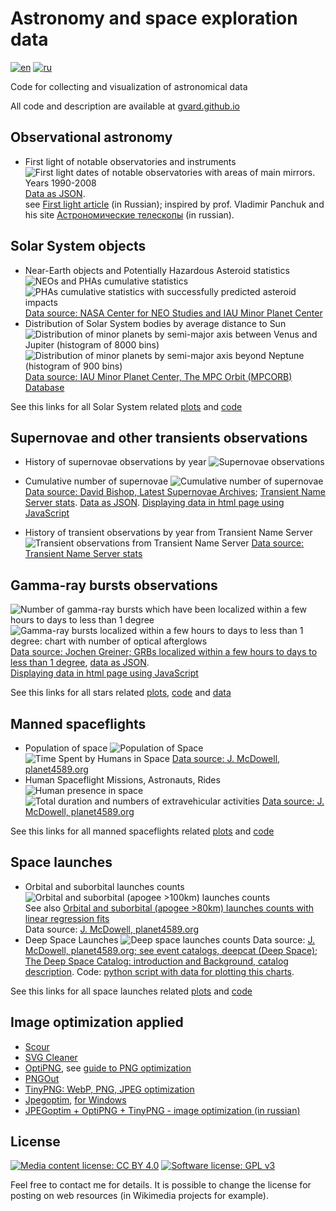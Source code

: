 # Astronomy and space exploration data

[![en](https://img.shields.io/badge/lang-en-red.svg)](README.md)
[![ru](https://img.shields.io/badge/lang-ru-green.svg)](README-ru.md)

Code for collecting and visualization of astronomical data

All code and description are available at [gvard.github.io](https://gvard.github.io/)

## Observational astronomy

* First light of notable observatories and instruments
![First light dates of notable observatories with areas of main mirrors. Years 1990-2008](./plots/observational/first-light-1990-2008.png "First light dates of notable observatories with areas of main mirrors. Years 1990-2008")
[Data as JSON](data/observatories.json).  
see [First light article](https://vk.com/@planetariumvg-pervyi-svet-kak-observatorii-nachinaut-rabotu) (in Russian);
inspired by prof. Vladimir Panchuk and his site [Астрономические телескопы](http://astrotelescope.narod.ru/) (in russian).

## Solar System objects

* Near-Earth objects and Potentially Hazardous Asteroid statistics
![NEOs and PHAs cumulative statistics](./plots/solarsystem/neo_pha_graph-2002.png "NEOs and PHAs cumulative statistics")
![PHAs cumulative statistics with successfully predicted asteroid impacts](./plots/solarsystem/pha_graph_predicted_impacts-2002.png "PHAs cumulative statistics with successfully predicted asteroid impacts")
[Data source: NASA Center for NEO Studies and IAU Minor Planet Center](https://cneos.jpl.nasa.gov/stats/)
* Distribution of Solar System bodies by average distance to Sun
![Distribution of minor planets by semi-major axis between Venus and Jupiter (histogram of 8000 bins)](./plots/solarsystem/mpcorb-hist-a0.7-5.4.png "Distribution of minor planets by semi-major axis between Venus and Jupiter (histogram of 8000 bins)")
![Distribution of minor planets by semi-major axis beyond Neptune (histogram of 900 bins)](./plots/solarsystem/mpcorb-hist-a29-70.png "Distribution of minor planets by semi-major axis beyond Neptune (histogram of 900 bins)")
[Data source: IAU Minor Planet Center, The MPC Orbit (MPCORB) Database](https://minorplanetcenter.net/iau/MPCORB.html)

See this links for all Solar System related [plots](./plots/solarsystem/) and [code](./src/astrodata/solarsystem/)

## Supernovae and other transients observations

* History of supernovae observations by year
![Supernovae observations](./plots/stars/sne_stats_bar_chart-ru.png "Supernovae observations")
* Cumulative number of supernovae
![Cumulative number of supernovae](./plots/stars/sne_transients_total_number_log_plot-ru.png "Cumulative number of supernovae")
[Data source: David Bishop, Latest Supernovae Archives](https://www.rochesterastronomy.org/snimages/archives.html);
[Transient Name Server stats](https://www.wis-tns.org/stats-maps).
[Data as JSON](data/stars/sne-stats.json).
[Displaying data in html page using JavaScript](https://gvard.github.io/stars/snstats/)

* History of transient observations by year from Transient Name Server
![Transient observations from Transient Name Server](./plots/stars/transient_stats_bar_chart-ru.png "Transient observations from Transient Name Server")
[Data source: Transient Name Server stats](https://www.wis-tns.org/stats-maps)

## Gamma-ray bursts observations

![Number of gamma-ray bursts which have been localized within a few hours to days to less than 1 degree](./plots/stars/grbs_total_number_plot.png "Number of gamma-ray bursts which have been localized within a few hours to days to less than 1 degree")
![Gamma-ray bursts localized within a few hours to days to less than 1 degree: chart with number of optical afterglows](./plots/stars/grbs_stats_bar_chart.png "Gamma-ray bursts localized within a few hours to days to less than 1 degree: chart with number of optical afterglows")
[Data source: Jochen Greiner; GRBs localized within a few hours to days to less than 1 degree](https://www.mpe.mpg.de/~jcg/grbgen.html),
[data as JSON](data/stars/grbs-localized-stats.json).  
[Displaying data in html page using JavaScript](https://gvard.github.io/grb/stats/)

See this links for all stars related [plots](./plots/stars/), [code](./src/astrodata/stars/) and [data](./data/stars/)

## Manned spaceflights

* Population of space
![Population of Space](./plots/manned/spacepop-steps.png "Population of Space")
![Time Spent by Humans in Space](./plots/manned/spacepop-spent-steps-filled-ru.png "Time Spent by Humans in Space")
[Data source: J. McDowell, planet4589.org](https://planet4589.org/space/astro/web/pop.html)
* Human Spaceflight Missions, Astronauts, Rides
![Human presence in space](./plots/manned/mannedflights-astronauts-rides-evas.png "Human presence in space")
![Total duration and numbers of extravehicular activities](./plots/manned/evas-total-time-counts.png "Total duration and numbers of extravehicular activities")
[Data source: J. McDowell, planet4589.org](https://planet4589.org/space/astro/web/)

See this links for all manned spaceflights related [plots](./plots/manned/) and [code](./src/astrodata/manned/)

## Space launches

* Orbital and suborbital launches counts
![Orbital and suborbital (apogee >100km) launches counts](./plots/launches/launches-orb-suborb-100km-linfit.png "Orbital and suborbital (apogee >100km) launches counts withl linear regression fits. Special list of marginal (orbital-energy) launches and Orbital Launch Failures are also included")  
See also
[Orbital and suborbital (apogee >80km) launches counts with linear regression fits](./plots/launches/launches-orb-suborb-80km-linfit.png)  
Data source: [J. McDowell, planet4589.org](https://planet4589.org/space/gcat/web/launch/ldes.html)
* Deep Space Launches
![Deep space launches counts](./plots/launches/launches-orb-deep-linfit.png "Deep space launches counts with linear regression fits. Special list of marginal (orbital-energy) launches and Orbital Launch Failures are also included")
Data source: [J. McDowell, planet4589.org; see event catalogs, deepcat (Deep Space)](https://planet4589.org/space/gcat/web/cat/);
[The Deep Space Catalog: introduction and Background, catalog description](https://www.planet4589.org/space/deepcat/).
Code: [python script with data for plotting this charts](./src/astrodata/launches/plot_launches_orb_suborb_graph.py).

See this links for all space launches related [plots](./plots/launches/) and [code](./src/astrodata/launches/)

## Image optimization applied

* [Scour](https://github.com/scour-project/scour)
* [SVG Cleaner](https://github.com/RazrFalcon/svgcleaner)
* [OptiPNG](https://optipng.sourceforge.net/), see [guide to PNG optimization](https://optipng.sourceforge.net/pngtech/optipng.html)
* [PNGOut](http://advsys.net/ken/utils.htm)
* [TinyPNG: WebP, PNG, JPEG optimization](https://tinypng.com/)
* [Jpegoptim](https://www.kokkonen.net/tjko/projects.html), [for Windows](https://github.com/XhmikosR/jpegoptim-windows)
* [JPEGoptim + OptiPNG + TinyPNG - image optimization (in russian)](https://open-networks.ru/d/14-jpegoptim-optipng-tinypng-optimizaciya-izobrazenii)

## License

[![Media content license: CC BY 4.0](https://img.shields.io/badge/License-CC%20BY%204.0-lightgrey.svg "Media content license: CC BY 4.0. Feel free to contact me for details")](https://creativecommons.org/licenses/by/4.0/)
[![Software license: GPL v3](https://img.shields.io/badge/License-GPLv3-blue.svg "Software license: GPL v3")](https://www.gnu.org/licenses/gpl-3.0)

Feel free to contact me for details. It is possible to change the license for posting on web resources (in Wikimedia projects for example).
